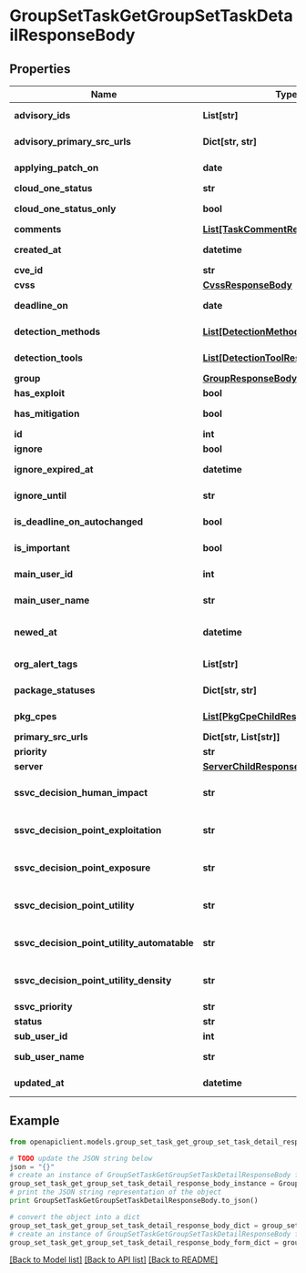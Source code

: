 # GroupSetTaskGetGroupSetTaskDetailResponseBody


## Properties
Name | Type | Description | Notes
------------ | ------------- | ------------- | -------------
**advisory_ids** | **List[str]** | advisoryIDs of cve | [optional] 
**advisory_primary_src_urls** | **Dict[str, str]** | advisory primary src | [optional] 
**applying_patch_on** | **date** | ApplyingPatchOn of task | [optional] 
**cloud_one_status** | **str** | cloudone status | [optional] 
**cloud_one_status_only** | **bool** | only detected by cloudone status | [optional] 
**comments** | [**List[TaskCommentResponseBody]**](TaskCommentResponseBody.md) | Comment of task | [optional] 
**created_at** | **datetime** | created time of task | 
**cve_id** | **str** | CVE ID of task | 
**cvss** | [**CvssResponseBody**](CvssResponseBody.md) |  | 
**deadline_on** | **date** | DeadlineOn of task | [optional] 
**detection_methods** | [**List[DetectionMethodResponseBody]**](DetectionMethodResponseBody.md) | DetectionMethod of task | [optional] 
**detection_tools** | [**List[DetectionToolResponseBody]**](DetectionToolResponseBody.md) | DetectionTools of task | [optional] 
**group** | [**GroupResponseBody**](GroupResponseBody.md) |  | [optional] 
**has_exploit** | **bool** | hasExploit of cve | [optional] 
**has_mitigation** | **bool** | hasMitigation of cve | [optional] 
**id** | **int** | ID of task | 
**ignore** | **bool** | Ignore of task | 
**ignore_expired_at** | **datetime** | the date of ignore expiration | [optional] 
**ignore_until** | **str** | Ignore until of task | [optional] 
**is_deadline_on_autochanged** | **bool** | DeadlineOn of task | [optional] 
**is_important** | **bool** | the task is important | 
**main_user_id** | **int** | MainUserID of task | [optional] 
**main_user_name** | **str** | MainUserName of task | [optional] 
**newed_at** | **datetime** | the time when task status became &#39;new&#39; | 
**org_alert_tags** | **List[str]** | SpecialAlertTags of task | [optional] 
**package_statuses** | **Dict[str, str]** | packageStatus of task | [optional] 
**pkg_cpes** | [**List[PkgCpeChildResponseBody]**](PkgCpeChildResponseBody.md) | Pcakge And Cpe list of task | [optional] 
**primary_src_urls** | **Dict[str, List[str]]** | primary src urls | [optional] 
**priority** | **str** | Priority of task | 
**server** | [**ServerChildResponseBody**](ServerChildResponseBody.md) |  | 
**ssvc_decision_human_impact** | **str** | ssvc decisionPoint: human impact | [optional] 
**ssvc_decision_point_exploitation** | **str** | ssvc decisionPoint: exploitation | [optional] 
**ssvc_decision_point_exposure** | **str** | ssvc decisionPoint: exposure | [optional] 
**ssvc_decision_point_utility** | **str** | ssvc decisionPoint: utility | [optional] 
**ssvc_decision_point_utility_automatable** | **str** | ssvc decisionPoint: utility.automatable | [optional] 
**ssvc_decision_point_utility_density** | **str** | ssvc decisionPoint: utility.density | [optional] 
**ssvc_priority** | **str** | ssvc priority | [optional] 
**status** | **str** | Status of task | 
**sub_user_id** | **int** | SubUserID of task | [optional] 
**sub_user_name** | **str** | SubUserName of task | [optional] 
**updated_at** | **datetime** | updated time of task | 

## Example

```python
from openapiclient.models.group_set_task_get_group_set_task_detail_response_body import GroupSetTaskGetGroupSetTaskDetailResponseBody

# TODO update the JSON string below
json = "{}"
# create an instance of GroupSetTaskGetGroupSetTaskDetailResponseBody from a JSON string
group_set_task_get_group_set_task_detail_response_body_instance = GroupSetTaskGetGroupSetTaskDetailResponseBody.from_json(json)
# print the JSON string representation of the object
print GroupSetTaskGetGroupSetTaskDetailResponseBody.to_json()

# convert the object into a dict
group_set_task_get_group_set_task_detail_response_body_dict = group_set_task_get_group_set_task_detail_response_body_instance.to_dict()
# create an instance of GroupSetTaskGetGroupSetTaskDetailResponseBody from a dict
group_set_task_get_group_set_task_detail_response_body_form_dict = group_set_task_get_group_set_task_detail_response_body.from_dict(group_set_task_get_group_set_task_detail_response_body_dict)
```
[[Back to Model list]](../README.md#documentation-for-models) [[Back to API list]](../README.md#documentation-for-api-endpoints) [[Back to README]](../README.md)


